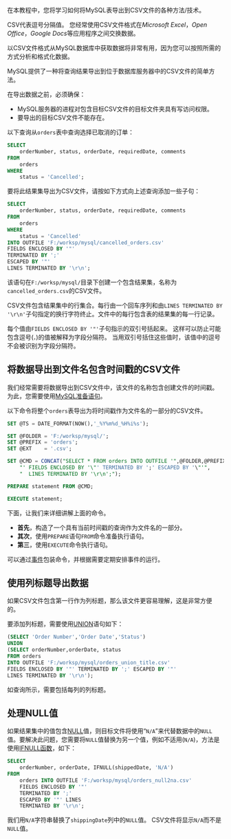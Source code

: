 在本教程中，您将学习如何将MySQL表导出到CSV文件的各种方法/技术。

CSV代表逗号分隔值。 您经常使用CSV文件格式在*Microsoft Excel*，*Open Office*，*Google Docs*等应用程序之间交换数据。

以CSV文件格式从MySQL数据库中获取数据将非常有用，因为您可以按照所需的方式分析和格式化数据。

MySQL提供了一种将查询结果导出到位于数据库服务器中的CSV文件的简单方法。

在导出数据之前，必须确保：

- MySQL服务器的进程对包含目标CSV文件的目标文件夹具有写访问权限。
- 要导出的目标CSV文件不能存在。

以下查询从`orders`表中查询选择已取消的订单：

```sql
SELECT 
    orderNumber, status, orderDate, requiredDate, comments
FROM
    orders
WHERE
    status = 'Cancelled';
```

要将此结果集导出为CSV文件，请按如下方式向上述查询添加一些子句：

```sql
SELECT 
    orderNumber, status, orderDate, requiredDate, comments
FROM
    orders
WHERE
    status = 'Cancelled' 
INTO OUTFILE 'F:/worksp/mysql/cancelled_orders.csv' 
FIELDS ENCLOSED BY '"' 
TERMINATED BY ';' 
ESCAPED BY '"' 
LINES TERMINATED BY '\r\n';
```

该语句在`F:/worksp/mysql/`目录下创建一个包含结果集，名称为`cancelled_orders.csv`的CSV文件。

CSV文件包含结果集中的行集合。每行由一个回车序列和由`LINES TERMINATED BY '\r\n'`子句指定的换行字符终止。文件中的每行包含表的结果集的每一行记录。

每个值由`FIELDS ENCLOSED BY '"'`子句指示的双引号括起来。 这样可以防止可能包含逗号(`，`)的值被解释为字段分隔符。 当用双引号括住这些值时，该值中的逗号不会被识别为字段分隔符。

## 将数据导出到文件名包含时间戳的CSV文件

我们经常需要将数据导出到CSV文件中，该文件的名称包含创建文件的时间戳。 为此，您需要使用[MySQL准备语句](http://www.yiibai.com/mysql/prepared-statement.html)。

以下命令将整个`orders`表导出为将时间戳作为文件名的一部分的CSV文件。

```sql
SET @TS = DATE_FORMAT(NOW(),'_%Y%m%d_%H%i%s');

SET @FOLDER = 'F:/worksp/mysql/';
SET @PREFIX = 'orders';
SET @EXT    = '.csv';

SET @CMD = CONCAT("SELECT * FROM orders INTO OUTFILE '",@FOLDER,@PREFIX,@TS,@EXT,
    "' FIELDS ENCLOSED BY '\"' TERMINATED BY ';' ESCAPED BY '\"'",
    "  LINES TERMINATED BY '\r\n';");

PREPARE statement FROM @CMD;

EXECUTE statement;
```

下面，让我们来详细讲解上面的命令。

- **首先**，构造了一个具有当前时间戳的查询作为文件名的一部分。
- **其次**，使用`PREPARE`语句`FROM`命令准备执行语句。
- **第三**，使用`EXECUTE`命令执行语句。

可以通过[事件](http://www.yiibai.com/mysql/triggers/working-mysql-scheduled-event.html)包装命令，并根据需要定期安排事件的运行。

## 使用列标题导出数据

如果CSV文件包含第一行作为列标题，那么该文件更容易理解，这是非常方便的。

要添加列标题，需要使用[UNION](http://www.yiibai.com/sql-union-mysql.html)语句如下：

```sql
(SELECT 'Order Number','Order Date','Status')
UNION 
(SELECT orderNumber,orderDate, status
FROM orders
INTO OUTFILE 'F:/worksp/mysql/orders_union_title.csv'
FIELDS ENCLOSED BY '"' TERMINATED BY ';' ESCAPED BY '"'
LINES TERMINATED BY '\r\n');
```

如查询所示，需要包括每列的列标题。

## 处理NULL值

如果结果集中的值包含[NULL](http://www.yiibai.com/mysql/null.html)值，则目标文件将使用“`N/A`”来代替数据中的`NULL`值。要解决此问题，您需要将`NULL`值替换为另一个值，例如不适用(`N/A`)，方法是使用[IFNULL函数](http://www.yiibai.com/mysql/ifnull.html)，如下：

```sql
SELECT 
    orderNumber, orderDate, IFNULL(shippedDate, 'N/A')
FROM
    orders INTO OUTFILE 'F:/worksp/mysql/orders_null2na.csv' 
    FIELDS ENCLOSED BY '"' 
    TERMINATED BY ';' 
    ESCAPED BY '"' LINES 
    TERMINATED BY '\r\n';
```

我们用`N/A`字符串替换了`shippingDate`列中的`NULL`值。 CSV文件将显示`N/A`而不是`NULL`值。